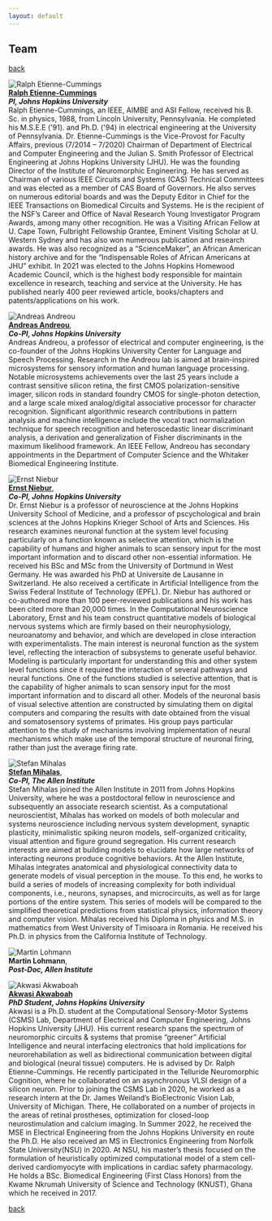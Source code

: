 ```yaml
---
layout: default
---
```


## Team

[back](./)

![Ralph Etienne-Cummings](/assets/img/etienne-cummings-ralph-300x300.png)<br>
**[Ralph Etienne-Cummings](https://engineering.jhu.edu/faculty/ralph-etienne-cummings/)** <br>
***PI, Johns Hopkins University*** <br>
Ralph Etienne-Cummings, an IEEE, AIMBE and ASI Fellow, received his B. Sc. in physics, 1988, from Lincoln University, Pennsylvania.  He completed his M.S.E.E (&#39;91). and Ph.D. (&#39;94) in electrical engineering at the University of Pennsylvania.  Dr. Etienne-Cummings is the Vice-Provost for Faculty Affairs, previous (7/2014 – 7/2020) Chairman of Department of Electrical and Computer Engineering and the Julian S. Smith Professor of Electrical Engineering at Johns Hopkins University (JHU).  He was the founding Director of the Institute of Neuromorphic Engineering. He has served as Chairman of various IEEE Circuits and Systems (CAS)
Technical Committees and was elected as a member of CAS Board of Governors.  He also serves on numerous editorial boards and was the Deputy Editor in Chief for the IEEE Transactions on Biomedical Circuits and Systems.  He is the recipient of the NSF’s Career and Office of Naval Research Young Investigator Program Awards, among many other recognition.  He was a Visiting African Fellow at U. Cape Town, Fulbright Fellowship Grantee, Eminent Visiting Scholar at U. Western Sydney and has also won numerous publication and research awards.  He was also recognized as a “ScienceMaker”, an African American history archive and for the “Indispensable Roles of African Americans at JHU” exhibit. In 2021 was elected to the Johns Hopkins Homewood Academic Council, which is the highest body responsible for maintain excellence in research, teaching and service at the University. He has published nearly 400 peer reviewed article, books/chapters and patents/applications on his work.


![Andreas Andreou](/assets/img/andreas-andreou-sq-300x300.png)<br>
**[Andreas Andreou](https://engineering.jhu.edu/ece/faculty/andreas-andreou/)**, <br>
***Co-PI, Johns Hopkins University*** <br>
Andreas Andreou, a professor of electrical and computer engineering, is the co-founder of the Johns Hopkins University Center for Language and Speech Processing. Research in the Andreou lab is aimed at brain-inspired microsystems for sensory information and human language processing. Notable microsystems achievements over the last 25 years include a contrast sensitive silicon retina, the first CMOS polarization-sensitive imager, silicon rods in standard foundry CMOS for single-photon detection, and a large scale mixed analog/digital associative processor for character recognition. Significant algorithmic research contributions in pattern analysis and machine intelligence include the vocal tract normalization technique for speech recognition and heteroscedastic linear discriminant analysis, a derivation and generalization of Fisher discriminants in the maximum likelihood framework.
An IEEE Fellow, Andreou has secondary appointments in the Department of Computer Science and the Whitaker Biomedical Engineering Institute.


![Ernst Niebur](/assets/img/Ernst.png)<br>
**[Ernst Niebur]()**, <br>
***Co-PI, Johns Hopkins University***<br>
Dr. Ernst Niebur is a professor of neuroscience at the Johns Hopkins University School of Medicine, and a professor of pscychological and brain sciences at the Johns Hopkins Krieger School of Arts and Sciences. His research examines neuronal function at the system level focusing particularly on a function known as selective attention, which is the capability of humans and higher animals to scan sensory input for the most important information and to discard other non-essential information.
He received his BSc and MSc from the University of Dortmund in West Germany. He was awarded his PhD at Universite de Lausanne in Switzerland. He also received a certificate in Artificial Intelligence from the Swiss Federal Institute of Technology (EPFL).
Dr. Niebur has authored or co-authored more than 100 peer-reviewed publications and his work has been cited more than 20,000 times.
In the Computational Neuroscience Laboratory, Ernst and his team construct quantitative models of biological nervous systems which are firmly based on their neurophysiology, neuroanatomy and behavior, and which are developed in close interaction with experimentalists. The main interest is neuronal function as the system level, reflecting the interaction of subsystems to generate useful behavior. Modeling is particularly important for understanding this and other system level functions since it required the interaction of several pathways and neural functions. One of the functions studied is selective attention, that is the capability of higher animals to scan sensory input for the most important information and to discard all other. Models of the neuronal basis of visual selective attention are constructed by simulating them on digital computers and comparing the results with date obtained from the visual and somatosensory systems of primates. His group pays particular attention to the study of mechanisms involving implementation of neural mechanisms which make use of the temporal structure of neuronal firing, rather than just the average firing rate.


![Stefan Mihalas](/assets/img/stefan_mihalas_148x148.png)<br>
**[Stefan Mihalas](https://alleninstitute.org/what-we-do/brain-science/about/team/staff-profiles/stefan-mihalas/)**, <br>
***Co-PI, The Allen Institute***<br>
Stefan Mihalas joined the Allen Institute in 2011 from Johns Hopkins University, where he was a postdoctoral fellow in neuroscience and subsequently an associate research scientist. As a computational neuroscientist, Mihalas has worked on models of both molecular and systems neuroscience including nervous system development, synaptic plasticity, minimalistic spiking neuron models, self-organized criticality, visual attention and figure ground segregation. His current research interests are aimed at building models to elucidate how large networks of interacting neurons produce cognitive behaviors. At the Allen Institute, Mihalas integrates anatomical and physiological connectivity data to generate models of visual perception in the mouse. To this end, he works to build a series of models of increasing complexity for both individual components, i.e., neurons, synapses, and microcircuits, as well as for large portions of the entire system. This series of models will be compared to the simplified theoretical predictions from statistical physics, information theory and computer vision. Mihalas received his Diploma in physics and M.S. in mathematics from West University of Timisoara in Romania. He received his Ph.D. in physics from the California Institute of Technology.


![Martin Lohmann](/assets/img/placeholder.png)<br>
**Martin Lohmann**, <br>
***Post-Doc, Allen Institute***<br>


![Akwasi Akwaboah](/assets/img/Akwasi_Akwaboah_320x320.png)<br>
**[Akwasi Akwaboah](https://adakwaboah.github.io)** <br>
***PhD Student, Johns Hopkins University*** <br>
Akwasi is a Ph.D. student at the Computational Sensory-Motor Systems (CSMS) Lab, Department of Electrical and Computer Engineering, Johns Hopkins University (JHU). His current research spans the spectrum of neuromorphic circuits & systems that promise “greener” Artificial Intelligence and neural interfacing electronics that hold implications for neurorehabilation as well as bidirectional communication between digital and biological (neural tissue) computers. He is advised by Dr. Ralph Etienne-Cummings. He recently participated in the Telluride Neuromorphic Cognition, where he collaborated on an asynchronous VLSI design of a silicon neuron. Prior to joining the CSMS Lab in 2020, he worked as a research intern at the Dr. James Weiland’s BioElectronic Vision Lab, University of Michigan. There, He collaborated on a number of projects in the areas of retinal prostheses, optimization for closed-loop neurostimulation and calcium imaging. In Summer 2022, he received the MSE in Electrical Engineering from the Johns Hopkins University en route the Ph.D. He also received an MS in Electronics Engineering from Norfolk State University(NSU) in 2020. At NSU, his master’s thesis focused on the formulation of heuristically optimized computational model of a stem cell-derived cardiomyocyte with implications in cardiac safety pharmacology. He holds a BSc. Biomedical Engineering (First Class Honors) from the Kwame Nkrumah University of Science and Technology (KNUST), Ghana which he received in 2017. 


[back](./)
